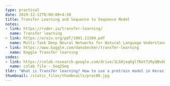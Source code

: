 ```yaml
---
type: practical
date: 2019-12-12T8:00:00+4:30
title: Transfer Learning and Sequence to Sequence Model
notes:  
- link: https://ruder.io/transfer-learning/
  name: Transfer learning
- link: https://arxiv.org/pdf/1901.11504.pdf
  name: Multi-Task Deep Neural Networks for Natural Language Understanding
- link: https://www.kaggle.com/dansbecker/transfer-learning
  name: Kaggle Transfer learning
codes: 
- link: https://colab.research.google.com/drive/1LS0jeq6glTKoY7zRyQBvbBHmH-jKowZO
  name: colab file - Seq2Seq
tldr: "What is Transfer learning? How to use a pretrain model in Keras? What is Sequence to Sequence models and how to implement a machine translation model?"
thumbnail: /static_files/thumbnails/prac06.jpg
---
```

